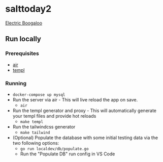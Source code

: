 # salttoday2

[Electric Boogaloo](https://salttoday.ca)

## Run locally

### Prerequisites

- [air](https://github.com/cosmtrek/air)
- [templ](https://github.com/a-h/templ)


### Running
- `docker-compose up mysql`
- Run the server via air - This will live reload the app on save.
  - `air`
- Run the templ generator and proxy - This will automatically generate your templ files and provide hot reloads
  - `make templ`
- Run the tailwindcss generator
  - `make tailwind`
- (Optional) Populate the database with some initial testing data via the two following options:
   - `go run localdev/db/populate.go`
   - Run the "Populate DB" run config in VS Code

